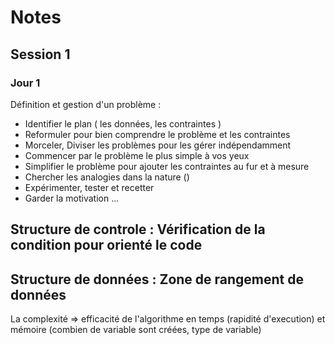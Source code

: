# Notes
## Session 1
### Jour 1
Définition et gestion d'un problème :
* Identifier le plan ( les données, les contraintes )
* Reformuler pour bien comprendre le problème et les contraintes
* Morceler, Diviser les problèmes pour les gérer indépendamment
* Commencer par le problème le plus simple à vos yeux
* Simplifier le problème pour ajouter les contraintes au fur et à mesure
* Chercher les analogies dans la nature ()
* Expérimenter, tester et recetter
* Garder la motivation ...

## Structure de controle : Vérification de la condition pour orienté le code
## Structure de données : Zone de rangement de données 

La complexité => efficacité de l'algorithme en temps (rapidité d'execution) et mémoire (combien de variable sont créées, type de variable)